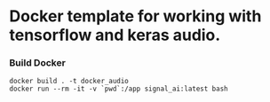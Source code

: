 # Docker template for working with tensorflow and keras audio.

### Build Docker

    docker build . -t docker_audio
    docker run --rm -it -v `pwd`:/app signal_ai:latest bash
